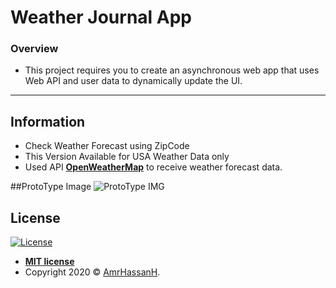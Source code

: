 # Weather Journal App

### Overview

- This project requires you to create an asynchronous web app that uses Web API and user data to dynamically update the UI.

----
## Information

- Check Weather Forecast using ZipCode
- This Version Available for USA Weather Data only
- Used API <a href="https://openweathermap.org/api" target="_blank">**OpenWeatherMap**</a> to receive weather forecast data.

##ProtoType Image
![ProtoType IMG](https://ibb.co/jv73KLF)

## License

[![License](http://img.shields.io/:license-mit-blue.svg?style=flat-square)](http://badges.mit-license.org)

- **[MIT license](http://opensource.org/licenses/mit-license.php)**
- Copyright 2020 © <a href="https://github.com/AmrrHassan" target="_blank">AmrHassanH</a>.
